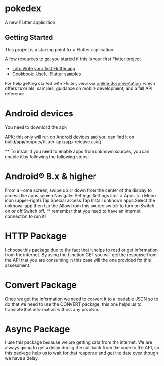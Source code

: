 # pokedex

A new Flutter application.

## Getting Started

This project is a starting point for a Flutter application.

A few resources to get you started if this is your first Flutter project:

- [Lab: Write your first Flutter app](https://flutter.dev/docs/get-started/codelab)
- [Cookbook: Useful Flutter samples](https://flutter.dev/docs/cookbook)

For help getting started with Flutter, view our
[online documentation](https://flutter.dev/docs), which offers tutorials,
samples, guidance on mobile development, and a full API reference.

# Android devices  
You need to download the apk

APK: this only will run on Android devices and you can find it on build/app/outputs/flutter-apk/app-release.apk().

** To install it you need to enable apps from unknown sources, you can enable it by following the following steps:

# Android® 8.x & higher
From a Home screen, swipe up or down from the center of the display to access the apps screen.Navigate: Settings Settings icon > Apps.Tap Menu icon (upper-right).Tap Special access.Tap Install unknown apps.Select the unknown app then tap the Allow from this source switch to turn on Switch on or off Switch off.
** remember that you need to have an internet connection to run it!

# HTTP Package
I choose this package due to the fact that it helps to read or get information from the internet. By using the function GET you will get the response from the API that you are consuming in this case will the one provided for this assessment.

# Convert Package 
Once we get the information we need to convert it to a readable JSON so to do that we need to use the CONVERT package, this one helps us to translate that information without any problem.
# Async Package
I  use this package because we are getting data from the internet. We are always going to get a delay during the call back from the code to the API, so this package help us to wait for that response and get the date even though we have a delay.
